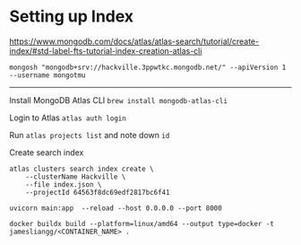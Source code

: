 # Setting up Index
https://www.mongodb.com/docs/atlas/atlas-search/tutorial/create-index/#std-label-fts-tutorial-index-creation-atlas-cli

`mongosh "mongodb+srv://hackville.3ppwtkc.mongodb.net/" --apiVersion 1 --username mongotmu`

****
Install MongoDB Atlas CLI `brew install mongodb-atlas-cli`

Login to Atlas `atlas auth login`

Run `atlas projects list` and note down `id`

Create search index
```shell
atlas clusters search index create \
    --clusterName Hackville \
    --file index.json \
    --projectId 64563f8dc69edf2817bc6f41
```

`uvicorn main:app  --reload --host 0.0.0.0 --port 8000`

`docker buildx build --platform=linux/amd64 --output type=docker -t jamesliangg/<CONTAINER_NAME> .`